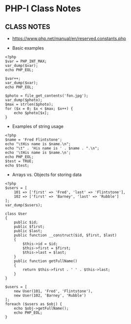 # PHP-I Class Notes

## CLASS NOTES
* https://www.php.net/manual/en/reserved.constants.php

* Basic examples
```
<?php
$var = PHP_INT_MAX;
var_dump($var);
echo PHP_EOL;

$var++;
var_dump($var);
echo PHP_EOL;

$photo = file_get_contents('fon.jpg');
var_dump($photo);
$max = strlen($photo);
for ($x = 0; $x < $max; $x++) {
	echo $photo[$x];
}
```
* Examples of string usage
```
<?php
$name = 'Fred Flintstone';
echo "\tHis name is $name.\n";
echo "\t" . 'His name is ' . $name . ".\n";
echo '\tHis name is $name.\n';
echo PHP_EOL;
$test = TRUE;
echo $test;
```
* Arrays vs. Objects for storing data
```
<?php
$users = [
	101 => ['first' => 'Fred', 'last' => 'Flintstone'],
	102 => ['first' => 'Barney', 'last' => 'Rubble']
];
var_dump($users);

class User
{
	public $id;
	public $first;
	public $last;
	public function __construct($id, $first, $last)
	{
		$this->id = $id;
		$this->first = $first;
		$this->last = $last;
	}
	public function getFullName()
	{
		return $this->first . ' ' . $this->last;
	}
}

$users = [
	new User(101, 'Fred', 'Flintstone'),
	new User(102, 'Barney', 'Rubble')
];
foreach ($users as $obj) {
	echo $obj->getFullName();
	echo PHP_EOL;
}
```

